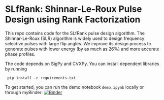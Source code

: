 # SLfRank: Shinnar-Le-Roux Pulse Design using Rank Factorization

This repo contains code for the SLfRank pulse design algorithm. The Shinnar-Le-Roux (SLR) algorithm is widely used to design frequency selective pulses with large flip angles. We improve its design process to generate pulses with lower energy (by as much as 26%) and more accurate phase profiles.

The code depends on SigPy and CVXPy.
You can install dependent libraries by running

     pip install -r requirements.txt

To get started, you can run the demo notebook `demo.ipynb` locally or through myBinder:
[![Binder](https://mybinder.org/badge_logo.svg)](https://mybinder.org/v2/gh/mrsrl/slfrank/master)
